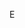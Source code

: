 E

<!---
BodgeMaster/BodgeMaster is a ✨ special ✨ repository because its `README.md` (this file) appears on your GitHub profile.
You can click the Preview link to take a look at your changes.
--->
